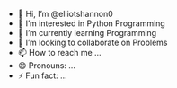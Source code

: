 - 👋 Hi, I’m @elliotshannon0
- 👀 I’m interested in Python Programming
- 🌱 I’m currently learning Programming
- 💞️ I’m looking to collaborate on Problems
- 📫 How to reach me ...
- 😄 Pronouns: ...
- ⚡ Fun fact: ...

<!---
elliotshannon0/elliotshannon0 is a ✨ special ✨ repository because its `README.md` (this file) appears on your GitHub profile.
You can click the Preview link to take a look at your changes.
--->
